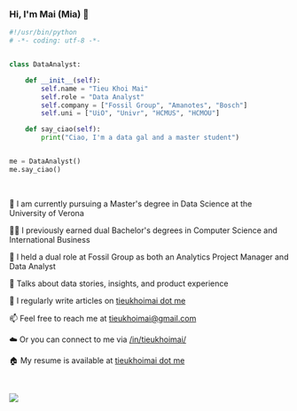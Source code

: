 ### Hi, I'm Mai (Mia) 👋

<!--
**tieukhoimai/tieukhoimai** is a ✨ _special_ ✨ repository because its `README.md` (this file) appears on your GitHub profile.

Here are some ideas to get you started:

- 🔭 I’m currently working on ...
- 🌱 I’m currently learning ...
- 👯 I’m looking to collaborate on ...
- 🤔 I’m looking for help with ...
- 💬 Ask me about ...
- 📫 How to reach me: ...
- 😄 Pronouns: ...
- ⚡ Fun fact: ...
-->

```python
#!/usr/bin/python
# -*- coding: utf-8 -*-


class DataAnalyst:

    def __init__(self):
        self.name = "Tieu Khoi Mai"
        self.role = "Data Analyst"
        self.company = ["Fossil Group", "Amanotes", "Bosch"]
        self.uni = ["UiO", "Univr", "HCMUS", "HCMOU"]

    def say_ciao(self):
        print("Ciao, I'm a data gal and a master student")


me = DataAnalyst()
me.say_ciao()
```

<br>

🌱 I am currently pursuing a Master's degree in Data Science at the University of Verona

👩‍💻 I previously earned dual Bachelor's degrees in Computer Science and International Business

🔭 I held a dual role at Fossil Group as both an Analytics Project Manager and Data Analyst

💬 Talks about data stories, insights, and product experience

📝 I regularly write articles on [tieukhoimai dot me](https://tieukhoimai.me/blog)

📫 Feel free to reach me at tieukhoimai@gmail.com

☁️ Or you can connect to me via [/in/tieukhoimai/](https://www.linkedin.com/in/tieukhoimai/)

🏠 My resume is available at [tieukhoimai dot me](https://tieukhoimai.me/resume.pdf)

<br>

<p align="left">
  <a href="https://skillicons.dev">
    <img src="https://skillicons.dev/icons?i=aws,gcp,docker,figma,firebase,github,html,js,mongodb,mysql,nextjs,py,r,vscode" />
  </a>
</p>
